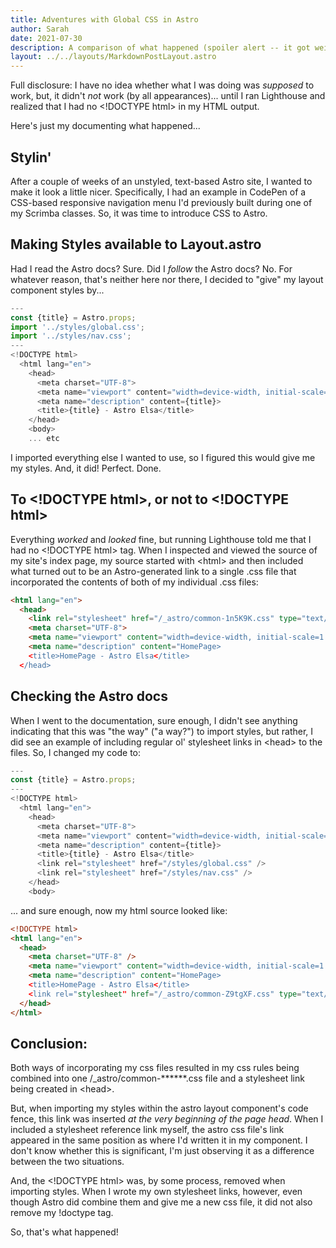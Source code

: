 ```yaml
---
title: Adventures with Global CSS in Astro
author: Sarah
date: 2021-07-30
description: A comparison of what happened (spoiler alert -- it got weird!) when I tried to import styles/global.css into my layout.astro file.
layout: ../../layouts/MarkdownPostLayout.astro
---
```


Full disclosure: I have no idea whether what I was doing was _supposed_ to work, but, it didn't _not_ work (by all appearances)... until I ran Lighthouse and realized that I had no \<!DOCTYPE html\> in my HTML output.

Here's just my documenting what happened...

## Stylin'

After a couple of weeks of an unstyled, text-based Astro site, I wanted to make it look a little nicer. Specifically, I had an example in CodePen of a CSS-based responsive navigation menu I'd previously built during one of my Scrimba classes. So, it was time to introduce CSS to Astro.

## Making Styles available to Layout.astro

Had I read the Astro docs? Sure. Did I _follow_ the Astro docs? No. For whatever reason, that's neither here nor there, I decided to "give" my layout component styles by...

```js
---
const {title} = Astro.props;
import '../styles/global.css';
import '../styles/nav.css';
---
<!DOCTYPE html>
  <html lang="en">
    <head>
      <meta charset="UTF-8">
      <meta name="viewport" content="width=device-width, initial-scale=1.0">
      <meta name="description" content={title}>
      <title>{title} - Astro Elsa</title>
    </head>
    <body>
    ... etc
```

I imported everything else I wanted to use, so I figured this would give me my styles. And, it did! Perfect. Done.

## To \<!DOCTYPE html\>, or not to \<!DOCTYPE html\>

Everything _worked_ and _looked_ fine, but running Lighthouse told me that I had no \<!DOCTYPE html\> tag. When I inspected and viewed the source of my site's index page, my source started with \<html\> and then included what turned out to be an Astro-generated link to a single .css file that incorporated the contents of both of my individual .css files:

```html
<html lang="en">
  <head>
    <link rel="stylesheet" href="/_astro/common-1n5K9K.css" type="text/css">
    <meta charset="UTF-8">
    <meta name="viewport" content="width=device-width, initial-scale=1.0">
    <meta name="description" content="HomePage>
    <title>HomePage - Astro Elsa</title>
  </head>
```

## Checking the Astro docs

When I went to the documentation, sure enough, I didn't see anything indicating that this was "the way" ("a way?") to import styles, but rather, I did see an example of including regular ol' stylesheet links in \<head\> to the files. So, I changed my code to:

```js
---
const {title} = Astro.props;
---
<!DOCTYPE html>
  <html lang="en">
    <head>
      <meta charset="UTF-8">
      <meta name="viewport" content="width=device-width, initial-scale=1.0">
      <meta name="description" content={title}>
      <title>{title} - Astro Elsa</title>
      <link rel="stylesheet" href="/styles/global.css" />
      <link rel="stylesheet" href="/styles/nav.css" />
    </head>
    <body>
```

... and sure enough, now my html source looked like:

```html
<!DOCTYPE html>
<html lang="en">
  <head>
    <meta charset="UTF-8" />
    <meta name="viewport" content="width=device-width, initial-scale=1.0" />
    <meta name="description" content="HomePage>
    <title>HomePage - Astro Elsa</title>
    <link rel="stylesheet" href="/_astro/common-Z9tgXF.css" type="text/css" />
  </head>
</html>
```

## Conclusion:

Both ways of incorporating my css files resulted in my css rules being combined into one /\_astro/common-\*\*\*\*\*\*.css file and a stylesheet link being created in \<head\>.

But, when importing my styles within the astro layout component's code fence, this link was inserted _at the very beginning of the page head_. When I included a stylesheet reference link myself, the astro css file's link appeared in the same position as where I'd written it in my component. I don't know whether this is significant, I'm just observing it as a difference between the two situations.

And, the \<!DOCTYPE html\> was, by some process, removed when importing styles. When I wrote my own stylesheet links, however, even though Astro did combine them and give me a new css file, it did not also remove my !doctype tag.

So, that's what happened!
